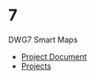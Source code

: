 # 7
DWG7 Smart Maps 

- [Project Document](https://github.com/UNopenGIS/7/wiki/Project-Document)
- [Projects](https://github.com/orgs/UNopenGIS/projects/1/views/1)
